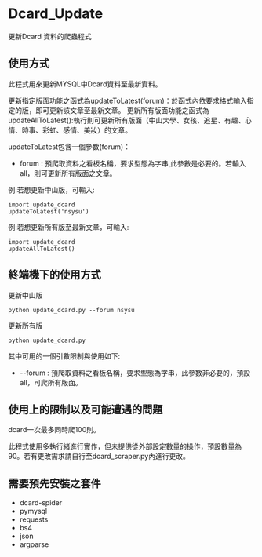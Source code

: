 
# Dcard_Update

更新Dcard 資料的爬蟲程式

## 使用方式
此程式用來更新MYSQL中Dcard資料至最新資料。

更新指定版面功能之函式為updateToLatest(forum)：於函式內依要求格式輸入指定的版，即可更新該文章至最新文章。
更新所有版面功能之函式為updateAllToLatest():執行則可更新所有版面（中山大學、女孩、追星、有趣、心情、時事、彩虹、感情、美妝）的文章。

updateToLatest包含一個參數(forum)：
* forum : 預爬取資料之看板名稱，要求型態為字串,此參數是必要的。若輸入 all，則可更新所有版面之文章。

例:若想更新中山版，可輸入:

    import update_dcard
    updateToLatest('nsysu')

例:若想更新所有版至最新文章，可輸入:

    import update_dcard
    updateAllToLatest()

## 終端機下的使用方式

更新中山版

    python update_dcard.py --forum nsysu 

更新所有版

    python update_dcard.py 

其中可用的一個引數限制與使用如下:
* --forum : 預爬取資料之看板名稱，要求型態為字串，此參數非必要的，預設 all，可爬所有版面。

## 使用上的限制以及可能遭遇的問題

dcard一次最多同時爬100則。

此程式使用多執行緒進行實作，但未提供從外部設定數量的操作，預設數量為90。若有更改需求請自行至dcard_scraper.py內進行更改。

## 需要預先安裝之套件

* dcard-spider
* pymysql
* requests
* bs4
* json
* argparse
